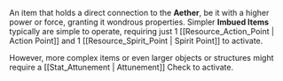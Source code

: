 An item that holds a direct connection to the **Aether**, be it with a higher power or force, granting it wondrous properties. Simpler **Imbued Items** typically are simple to operate, requiring just 1 [[Resource_Action_Point | Action Point]] and 1 [[Resource_Spirit_Point | Spirit Point]] to activate.

However, more complex items or even larger objects or structures might require a [[Stat_Attunement | Attunement]] Check to activate.

